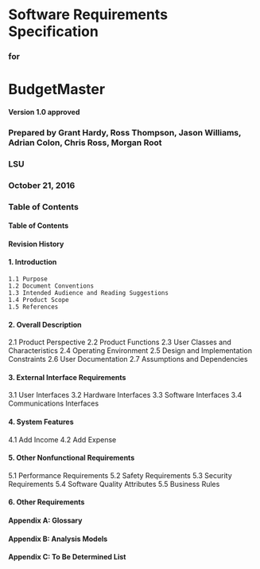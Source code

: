 # __Software Requirements Specification__

### __for__

# __BudgetMaster__

#### __Version 1.0 approved__

### __Prepared by Grant Hardy, Ross Thompson, Jason Williams, Adrian Colon, Chris Ross, Morgan Root__

### __LSU__

### __October 21, 2016__


### __Table of Contents__

#### __Table of Contents__
#### __Revision History__

#### __1. Introduction__
    1.1 Purpose
    1.2 Document Conventions
    1.3 Intended Audience and Reading Suggestions
    1.4 Product Scope
    1.5 References
#### __2. Overall Description__
   2.1 Product Perspective 
   2.2 Product Functions
   2.3 User Classes and Characteristics
   2.4 Operating Environment
   2.5 Design and Implementation Constraints
   2.6 User Documentation
   2.7 Assumptions and Dependencies
#### __3. External Interface Requirements__
   3.1 User Interfaces
   3.2 Hardware Interfaces
   3.3 Software Interfaces
   3.4 Communications Interfaces
#### __4. System Features__
   4.1 Add Income
   4.2 Add Expense
#### __5. Other Nonfunctional Requirements__
   5.1 Performance Requirements
   5.2 Safety Requirements
   5.3 Security Requirements
   5.4 Software Quality Attributes
   5.5 Business Rules
#### __6. Other Requirements__
#### __Appendix A: Glossary__
#### __Appendix B: Analysis Models__
#### __Appendix C: To Be Determined List__
